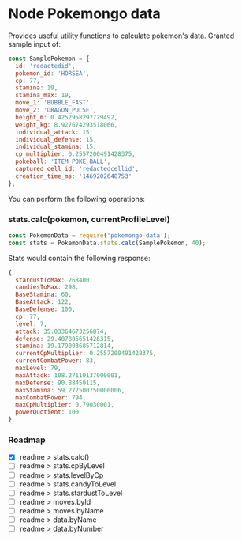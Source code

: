 # Node Pokemongo data

Provides useful utility functions to calculate pokemon's data. Granted sample input of:

```js
const SamplePokemon = {
  id: 'redactedid',
  pokemon_id: 'HORSEA',
  cp: 77,
  stamina: 19,
  stamina_max: 19,
  move_1: 'BUBBLE_FAST',
  move_2: 'DRAGON_PULSE',
  height_m: 0.4252958297729492,
  weight_kg: 8.927674293518066,
  individual_attack: 15,
  individual_defense: 15,
  individual_stamina: 15,
  cp_multiplier: 0.2557200491428375,
  pokeball: 'ITEM_POKE_BALL',
  captured_cell_id: 'redactedcellid',
  creation_time_ms: '1469202648753'
};
```

You can perform the following operations:

### stats.calc(pokemon, currentProfileLevel)

```js
const PokemonData = require('pokemongo-data');
const stats = PokemonData.stats.calc(SamplePokemon, 40);
```

Stats would contain the following response:

```js
{
  stardustToMax: 268400,
  candiesToMax: 298,
  BaseStamina: 60,
  BaseAttack: 122,
  BaseDefense: 100,
  cp: 77,
  level: 7,
  attack: 35.03364673256874,
  defense: 29.407805651426315,
  stamina: 19.179003685712814,
  currentCpMultiplier: 0.2557200491428375,
  currentCombatPower: 83,
  maxLevel: 79,
  maxAttack: 108.27110137000001,
  maxDefense: 90.88450115,
  maxStamina: 59.272500750000006,
  maxCombatPower: 794,
  maxCpMultiplier: 0.79030001,
  powerQuotient: 100
}
```

### Roadmap

- [x] readme > stats.calc()
- [ ] readme > stats.cpByLevel
- [ ] readme > stats.levelByCp
- [ ] readme > stats.candyToLevel
- [ ] readme > stats.stardustToLevel
- [ ] readme > moves.byId
- [ ] readme > moves.byName
- [ ] readme > data.byName
- [ ] readme > data.byNumber
